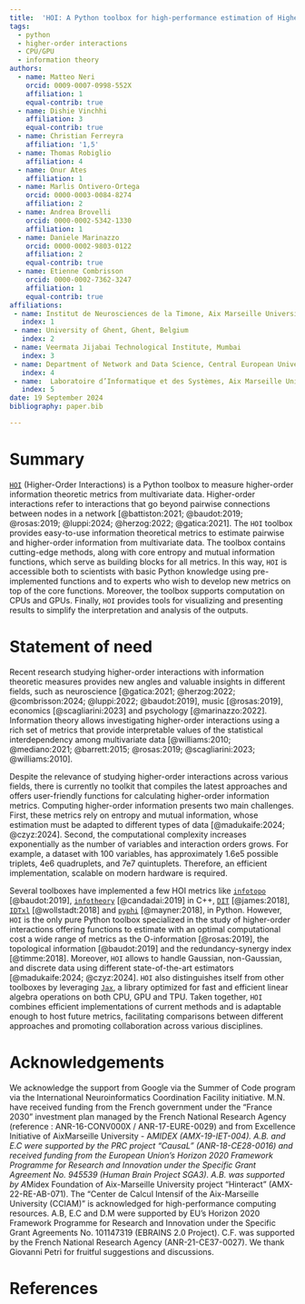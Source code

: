 ```yaml
---
title:  'HOI: A Python toolbox for high-performance estimation of Higher-Order Interactions from multivariate data'
tags:
  - python
  - higher-order interactions
  - CPU/GPU
  - information theory
authors:
  - name: Matteo Neri
    orcid: 0009-0007-0998-552X
    affiliation: 1
    equal-contrib: true
  - name: Dishie Vinchhi
    affiliation: 3
    equal-contrib: true
  - name: Christian Ferreyra
    affiliation: '1,5'
  - name: Thomas Robiglio
    affiliation: 4
  - name: Onur Ates
    affiliation: 1
  - name: Marlis Ontivero-Ortega
    orcid: 0000-0003-0084-8274
    affiliation: 2
  - name: Andrea Brovelli
    orcid: 0000-0002-5342-1330
    affiliation: 1
  - name: Daniele Marinazzo
    orcid: 0000-0002-9803-0122
    affiliation: 2
    equal-contrib: true
  - name: Etienne Combrisson
    orcid: 0000-0002-7362-3247
    affiliation: 1
    equal-contrib: true
affiliations:
 - name: Institut de Neurosciences de la Timone, Aix Marseille Université, UMR 7289 CNRS, 13005, Marseille, France
   index: 1
 - name: University of Ghent, Ghent, Belgium
   index: 2
 - name: Veermata Jijabai Technological Institute, Mumbai
   index: 3
 - name: Department of Network and Data Science, Central European University, Vienna, Austria
   index: 4
 - name:  Laboratoire d’Informatique et des Systèmes, Aix Marseille Université, UMR 7020 CNRS, Marseille, France
   index: 5
date: 19 September 2024
bibliography: paper.bib

---
```


# Summary

[`HOI`](https://brainets.github.io/hoi/) (Higher-Order Interactions) is a Python toolbox to measure higher-order information theoretic metrics from multivariate data. Higher-order interactions refer to interactions that go beyond pairwise connections between nodes in a network [@battiston:2021; @baudot:2019; @rosas:2019; @luppi:2024; @herzog:2022; @gatica:2021]. The `HOI` toolbox provides easy-to-use information theoretical metrics to estimate pairwise and higher-order information from multivariate data. The toolbox contains cutting-edge methods, along with core entropy and mutual information functions, which serve as building blocks for all metrics. In this way, `HOI` is accessible both to scientists with basic Python knowledge using pre-implemented functions and to experts who wish to develop new metrics on top of the core functions. Moreover, the toolbox supports computation on CPUs and GPUs.  Finally, `HOI` provides tools for visualizing and presenting results to simplify the interpretation and analysis of the outputs.


# Statement of need

Recent research studying higher-order interactions with information theoretic measures provides new angles and valuable insights in different fields, such as neuroscience [@gatica:2021; @herzog:2022; @combrisson:2024; @luppi:2022; @baudot:2019], music [@rosas:2019], economics [@scagliarini:2023] and psychology [@marinazzo:2022]. Information theory allows investigating higher-order interactions using a rich set of metrics that provide interpretable values of the statistical interdependency among multivariate data [@williams:2010; @mediano:2021; @barrett:2015; @rosas:2019; @scagliarini:2023; @williams:2010].

Despite the relevance of studying higher-order interactions across various fields, there is currently no toolkit that compiles the latest approaches and offers user-friendly functions for calculating higher-order information metrics. Computing higher-order information presents two main challenges. First, these metrics rely on entropy and mutual information, whose estimation must be adapted to different types of data [@madukaife:2024; @czyz:2024]. Second, the computational complexity increases exponentially as the number of variables and interaction orders grows. For example, a dataset with 100 variables, has approximately 1.6e5 possible triplets, 4e6 quadruplets, and 7e7 quintuplets. Therefore, an efficient implementation, scalable on modern hardware is required.

Several toolboxes have implemented a few HOI metrics like [`infotopo`](https://github.com/pierrebaudot/INFOTOPO) [@baudot:2019], [`infotheory`](http://mcandadai.com/infotheory/) [@candadai:2019] in C++, [`DIT`](https://github.com/dit/dit) [@james:2018], [`IDTxl`](https://github.com/pwollstadt/IDTxl) [@wollstadt:2018] and [`pyphi`](https://github.com/wmayner/pyphi) [@mayner:2018], in Python. However, `HOI` is the only pure Python toolbox specialized in the study of higher-order interactions offering functions to estimate with an optimal computational cost a wide range of metrics as the O-information [@rosas:2019], the topological information [@baudot:2019] and the redundancy-synergy index [@timme:2018]. Moreover, `HOI` allows to handle Gaussian, non-Gaussian, and discrete data using different state-of-the-art estimators [@madukaife:2024; @czyz:2024]. `HOI` also distinguishes itself from other toolboxes by leveraging [`Jax`](https://jax.readthedocs.io/), a library optimized for fast and efficient linear algebra operations on both CPU, GPU and TPU. Taken together, `HOI` combines efficient implementations of current methods and is adaptable enough to host future metrics, facilitating comparisons between different approaches and promoting collaboration across various disciplines. 

# Acknowledgements

We acknowledge the support from Google via the Summer of Code program via the International Neuroinformatics Coordination Facility initiative. M.N. have received funding from the French government under the “France 2030” investment plan managed by the French National Research Agency (reference : ANR-16-CONV000X / ANR-17-EURE-0029) and from Excellence Initiative of AixMarseille University - A*MIDEX (AMX-19-IET-004). A.B. and E.C were supported by the PRC project “CausaL” (ANR-18-CE28-0016) and received funding from the European Union’s Horizon 2020 Framework Programme for Research and Innovation under the Specific Grant Agreement No. 945539 (Human Brain Project SGA3). A.B. was supported by A*Midex Foundation of Aix-Marseille University project “Hinteract” (AMX-22-RE-AB-071). The “Center de Calcul Intensif of the Aix-Marseille University (CCIAM)” is acknowledged for high-performance computing resources. A.B, E.C and D.M were supported by EU’s Horizon 2020 Framework Programme for Research and Innovation under the Specific Grant Agreements No. 101147319 (EBRAINS 2.0 Project). C.F. was supported by the French National Research Agency (ANR-21-CE37-0027). We thank Giovanni Petri for fruitful suggestions and discussions.

# References
